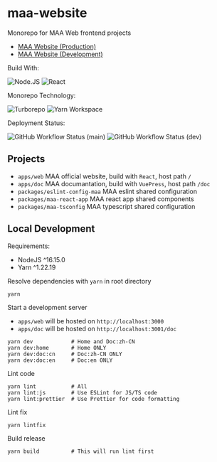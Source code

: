 # maa-website

Monorepo for MAA Web frontend projects

- [MAA Website (Production)](https://www.maa.plus/)
- [MAA Website (Development)](https://kind-wave-001cba500-dev.eastasia.1.azurestaticapps.net/)

Build With:

![Node.JS](https://img.shields.io/badge/Node.JS-v16-339933?logo=nodedotjs)
![React](https://img.shields.io/badge/React-v18-61DAFB?logo=react)

Monorepo Technology:

![Turborepo](https://img.shields.io/badge/Turborepo-latest-EF4444?logo=turborepo)
![Yarn Workspace](https://img.shields.io/badge/Yarn_Workspace-v1-2C8EBB?logo=yarn)

Deployment Status:

![GitHub Workflow Status (main)](https://img.shields.io/github/actions/workflow/status/MaaAssistantArknights/maa-website/azure-deploy.yaml?branch=main&logo=microsoftazure&label=Azure%20Static%20Web%20Apps%20%28Production%20Build%29)
![GitHub Workflow Status (dev)](https://img.shields.io/github/actions/workflow/status/MaaAssistantArknights/maa-website/azure-deploy.yaml?branch=dev&logo=microsoftazure&label=Azure%20Static%20Web%20Apps%20%28Development%20Build%29)

## Projects

- `apps/web` MAA official website, build with `React`, host path `/`
- `apps/doc` MAA documantation, build with `VuePress`, host path `/doc`
- `packages/eslint-config-maa` MAA eslint shared configuration
- `packages/maa-react-app` MAA react app shared components
- `packages/maa-tsconfig` MAA typescript shared configuration

## Local Development

Requirements:

- NodeJS ^16.15.0
- Yarn ^1.22.19

Resolve dependencies with `yarn` in root directory

```shell
yarn
```

Start a development server

- `apps/web` will be hosted on `http://localhost:3000`
- `apps/doc` will be hosted on `http://localhost:3001/doc`

```shell
yarn dev            # Home and Doc:zh-CN
yarn dev:home       # Home ONLY
yarn dev:doc:cn     # Doc:zh-CN ONLY
yarn dev:doc:en     # Doc:en ONLY
```

Lint code

```shell
yarn lint           # All
yarn lint:js        # Use ESLint for JS/TS code
yarn lint:prettier  # Use Prettier for code formatting
```

Lint fix

```shell
yarn lintfix
```

Build release

```shell
yarn build          # This will run lint first
```
